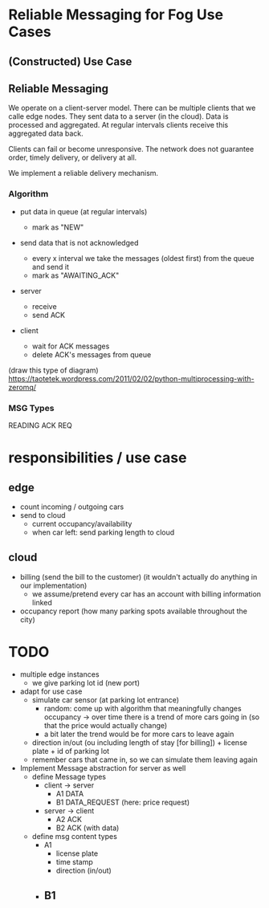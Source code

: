 # Reliable Messaging for Fog Use Cases

## (Constructed) Use Case

## Reliable Messaging
We operate on a client-server model. There can be multiple clients that we calle edge nodes. They sent data to a server (in the cloud). Data is processed and aggregated. At regular intervals clients receive this aggregated data back.

Clients can fail or become unresponsive. The network does not guarantee order, timely delivery, or delivery at all.

We implement a reliable delivery mechanism.

### Algorithm
- put data in queue (at regular intervals)
  - mark as "NEW"
- send data that is not acknowledged
  - every x interval we take the messages (oldest first) from the queue and send it
  - mark as "AWAITING_ACK"

- server
  - receive
  - send ACK

- client
  - wait for ACK messages
  - delete ACK's messages from queue


(draw this type of diagram)
https://taotetek.wordpress.com/2011/02/02/python-multiprocessing-with-zeromq/

### MSG Types
READING
ACK
REQ

# responsibilities / use case
## edge
- count incoming / outgoing cars
- send to cloud
  - current occupancy/availability
  - when car left: send parking length to cloud

## cloud
- billing (send the bill to the customer) (it wouldn't actually do anything in our implementation)
  - we assume/pretend every car has an account with billing information linked
- occupancy report (how many parking spots available throughout the city)


# TODO
- multiple edge instances
  - we give parking lot id (new port)
- adapt for use case
  - simulate car sensor (at parking lot entrance)
    - random: come up with algorithm that meaningfully changes occupancy -> over time there is a trend of more cars going in (so that the price would actually change)
    - a bit later the trend would be for more cars to leave again
  - direction in/out (ou including length of stay [for billing]) + license plate + id of parking lot
  - remember cars that came in, so we can simulate them leaving again
- Implement Message abstraction for server as well
  - define Message types
    - client -> server
      - A1 DATA
      - B1 DATA_REQUEST (here: price request)
    - server -> client
      - A2 ACK
      - B2 ACK (with data)
  - define msg content types
    - A1
      - license plate
      - time stamp
      - direction (in/out)
    - B1
      - 
